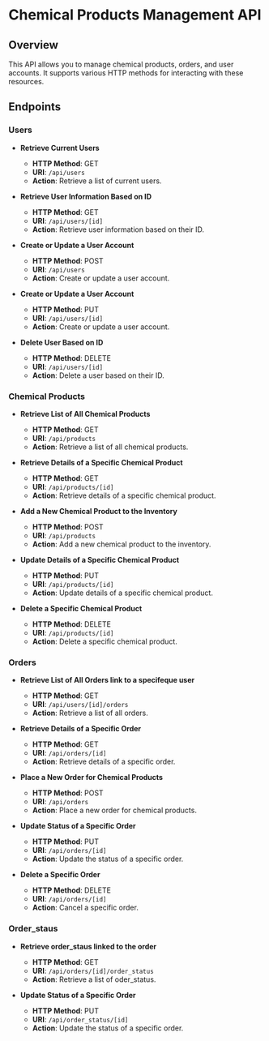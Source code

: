 # Chemical Products Management API

## Overview
This API allows you to manage chemical products, orders, and user accounts. It supports various HTTP methods for interacting with these resources.

## Endpoints

### Users

- **Retrieve Current Users**
  - **HTTP Method**: GET
  - **URI**: `/api/users`
  - **Action**: Retrieve a list of current users.

- **Retrieve User Information Based on ID**
  - **HTTP Method**: GET
  - **URI**: `/api/users/[id]`
  - **Action**: Retrieve user information based on their ID.

- **Create or Update a User Account**
  - **HTTP Method**: POST
  - **URI**: `/api/users`
  - **Action**: Create or update a user account.

- **Create or Update a User Account**
  - **HTTP Method**: PUT
  - **URI**: `/api/users/[id]`
  - **Action**: Create or update a user account.

- **Delete User Based on ID**
  - **HTTP Method**: DELETE
  - **URI**: `/api/users/[id]`
  - **Action**: Delete a user based on their ID.

### Chemical Products

- **Retrieve List of All Chemical Products**
  - **HTTP Method**: GET
  - **URI**: `/api/products`
  - **Action**: Retrieve a list of all chemical products.

- **Retrieve Details of a Specific Chemical Product**
  - **HTTP Method**: GET
  - **URI**: `/api/products/[id]`
  - **Action**: Retrieve details of a specific chemical product.

- **Add a New Chemical Product to the Inventory**
  - **HTTP Method**: POST
  - **URI**: `/api/products`
  - **Action**: Add a new chemical product to the inventory.

- **Update Details of a Specific Chemical Product**
  - **HTTP Method**: PUT
  - **URI**: `/api/products/[id]`
  - **Action**: Update details of a specific chemical product.

- **Delete a Specific Chemical Product**
  - **HTTP Method**: DELETE
  - **URI**: `/api/products/[id]`
  - **Action**: Delete a specific chemical product.

### Orders

- **Retrieve List of All Orders link to a specifeque user**
  - **HTTP Method**: GET
  - **URI**: `/api/users/[id]/orders`
  - **Action**: Retrieve a list of all orders.

- **Retrieve Details of a Specific Order**
  - **HTTP Method**: GET
  - **URI**: `/api/orders/[id]`
  - **Action**: Retrieve details of a specific order.

- **Place a New Order for Chemical Products**
  - **HTTP Method**: POST
  - **URI**: `/api/orders`
  - **Action**: Place a new order for chemical products.

- **Update Status of a Specific Order**
  - **HTTP Method**: PUT
  - **URI**: `/api/orders/[id]`
  - **Action**: Update the status of a specific order.

- **Delete a Specific Order**
  - **HTTP Method**: DELETE
  - **URI**: `/api/orders/[id]`
  - **Action**: Cancel a specific order.

### Order_staus

- **Retrieve order_staus linked to the order**
  - **HTTP Method**: GET
  - **URI**: `/api/orders/[id]/order_status`
  - **Action**: Retrieve a list of oder_status.

- **Update Status of a Specific Order**
  - **HTTP Method**: PUT
  - **URI**: `/api/order_status/[id]`
  - **Action**: Update the status of a specific order.


